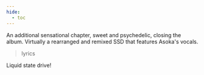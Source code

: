 ```yaml
---
hide:
  - toc
---
```


An additional sensational chapter, sweet and psychedelic, closing the album. Virtually a rearranged and remixed SSD that features Asoka's vocals.

> lyrics

Liquid state drive!